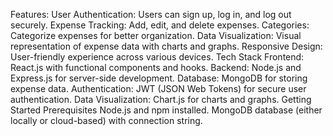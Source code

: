 Features:
User Authentication: Users can sign up, log in, and log out securely.
Expense Tracking: Add, edit, and delete expenses.
Categories: Categorize expenses for better organization.
Data Visualization: Visual representation of expense data with charts and graphs.
Responsive Design: User-friendly experience across various devices.
Tech Stack
Frontend: React.js with functional components and hooks.
Backend: Node.js and Express.js for server-side development.
Database: MongoDB for storing expense data.
Authentication: JWT (JSON Web Tokens) for secure user authentication.
Data Visualization: Chart.js for charts and graphs.
Getting Started
Prerequisites
Node.js and npm installed.
MongoDB database (either locally or cloud-based) with connection string.
